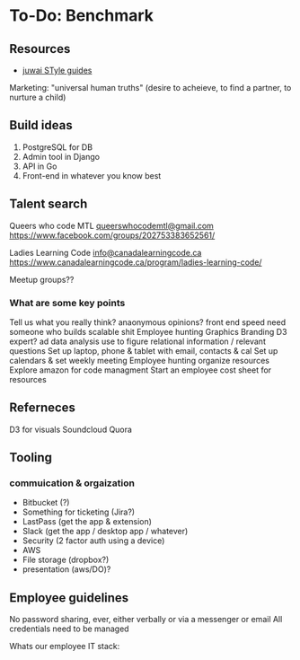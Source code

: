 # To-Do: Benchmark

## Resources

- [juwai STyle guides](https://github.com/juwai/style-guide)

Marketing: "universal human truths" (desire to acheieve, to find a partner, to nurture a child)

## Build ideas

1. PostgreSQL for DB
2. Admin tool in Django
3. API in Go
4. Front-end in whatever you know best

## Talent search

Queers who code MTL
queerswhocodemtl@gmail.com
https://www.facebook.com/groups/202753383652561/

Ladies Learning Code
info@canadalearningcode.ca
https://www.canadalearningcode.ca/program/ladies-learning-code/

Meetup groups??

### What are some key points

Tell us what you really think? anaonymous opinions?
front end speed
need someone who builds scalable shit
Employee hunting
Graphics
Branding
D3 expert?
ad data analysis use to figure relational information / relevant questions
Set up laptop, phone & tablet with email, contacts & cal
Set up calendars & set weekly meeting
Employee hunting organize resources
Explore amazon for code managment
Start an employee cost sheet for resources

## Referneces

D3 for visuals
Soundcloud
Quora

## Tooling

### commuication & orgaization

- Bitbucket (?)
- Something for ticketing (Jira?)
- LastPass (get the app & extension)
- Slack (get the app / desktop app / whatever)
- Security (2 factor auth using a device)
- AWS
- File storage (dropbox?)
- presentation (aws/DO)?

## Employee guidelines

No password sharing, ever, either verbally or via a messenger or email
All credentials need to be managed

Whats our employee IT stack:
